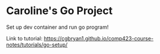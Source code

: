 # Caroline's Go Project

Set up dev container and run go program!

Link to tutorial: https://cgbryan1.github.io/comp423-course-notes/tutorials/go-setup/
